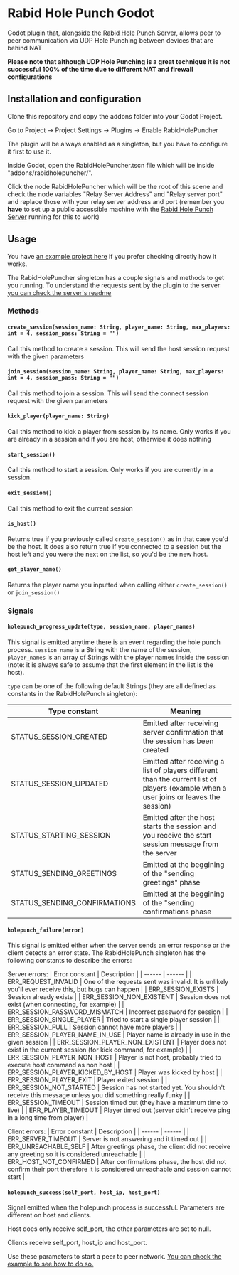 # Rabid Hole Punch Godot

Godot plugin that, [alongside the Rabid Hole Punch Server](https://gitlab.com/RabidTunes/rabid-hole-punch-server), allows peer to peer communication via UDP Hole Punching between devices that are behind NAT

**Please note that although UDP Hole Punching is a great technique it is not successful 100% of the time due to different NAT and firewall configurations**

## Installation and configuration

Clone this repository and copy the addons folder into your Godot Project.

Go to Project -> Project Settings -> Plugins -> Enable RabidHolePuncher

The plugin will be always enabled as a singleton, but you have to configure it first to use it.

Inside Godot, open the RabidHolePuncher.tscn file which will be inside "addons/rabidholepuncher/".

Click the node RabidHolePuncher which will be the root of this scene and check the node variables "Relay Server Address" and "Relay server port" and replace those with your relay server address and port (remember you **have** to set up a public accessible machine with the [Rabid Hole Punch Server](https://gitlab.com/RabidTunes/rabid-hole-punch-server) running for this to work)

## Usage

You have [an example project here](https://gitlab.com/RabidTunes/rabid-hole-punch-example) if you prefer checking directly how it works.

The RabidHolePuncher singleton has a couple signals and methods to get you running. To understand the requests sent by the plugin to the server [you can check the server's readme](https://gitlab.com/RabidTunes/rabid-hole-punch-server/-/blob/main/README.md)

### Methods

#### `create_session(session_name: String, player_name: String, max_players: int = 4, session_pass: String = "")`

Call this method to create a session. This will send the host session request with the given parameters


#### `join_session(session_name: String, player_name: String, max_players: int = 4, session_pass: String = "")`

Call this method to join a session. This will send the connect session request with the given parameters


#### `kick_player(player_name: String)`

Call this method to kick a player from session by its name. Only works if you are already in a session and if you are host, otherwise it does nothing


#### `start_session()`

Call this method to start a session. Only works if you are currently in a session.


#### `exit_session()`

Call this method to exit the current session


#### `is_host()`

Returns true if you previously called `create_session()` as in that case you'd be the host. It does also return true if you connected to a session but the host left and you were the next on the list, so you'd be the new host.

#### `get_player_name()`

Returns the player name you inputted when calling either `create_session()` or `join_session()`

### Signals

#### `holepunch_progress_update(type, session_name, player_names)`

This signal is emitted anytime there is an event regarding the hole punch process. `session_name` is a String with the name of the session, `player_names` is an array of Strings with the player names inside the session (note: it is always safe to assume that the first element in the list is the host).

`type` can be one of the following default Strings (they are all defined as constants in the RabidHolePunch singleton):

| Type constant | Meaning |
| ------ | ------ |
| STATUS_SESSION_CREATED | Emitted after receiving server confirmation that the session has been created |
| STATUS_SESSION_UPDATED | Emitted after receiving a list of players different than the current list of players (example when a user joins or leaves the session) |
| STATUS_STARTING_SESSION | Emitted after the host starts the session and you receive the start session message from the server |
| STATUS_SENDING_GREETINGS | Emitted at the beggining of the "sending greetings" phase |
| STATUS_SENDING_CONFIRMATIONS | Emitted at the beggining of the "sending confirmations phase |

#### `holepunch_failure(error)`

This signal is emitted either when the server sends an error response or the client detects an error state. The RabidHolePunch singleton has the following constants to describe the errors:

Server errors:
| Error constant | Description |
| ------ | ------ |
| ERR_REQUEST_INVALID | One of the requests sent was invalid. It is unlikely you'll ever receive this, but bugs can happen |
| ERR_SESSION_EXISTS | Session already exists |
| ERR_SESSION_NON_EXISTENT | Session does not exist (when connecting, for example) |
| ERR_SESSION_PASSWORD_MISMATCH | Incorrect password for session |
| ERR_SESSION_SINGLE_PLAYER | Tried to start a single player session |
| ERR_SESSION_FULL | Session cannot have more players |
| ERR_SESSION_PLAYER_NAME_IN_USE | Player name is already in use in the given session |
| ERR_SESSION_PLAYER_NON_EXISTENT | Player does not exist in the current session (for kick command, for example) |
| ERR_SESSION_PLAYER_NON_HOST | Player is not host, probably tried to execute host command as non host |
| ERR_SESSION_PLAYER_KICKED_BY_HOST | Player was kicked by host |
| ERR_SESSION_PLAYER_EXIT | Player exited session |
| ERR_SESSION_NOT_STARTED | Session has not started yet. You shouldn't receive this message unless you did something really funky |
| ERR_SESSION_TIMEOUT | Session timed out (they have a maximum time to live) |
| ERR_PLAYER_TIMEOUT | Player timed out (server didn't receive ping in a long time from player) |

Client errors:
| Error constant | Description |
| ------ | ------ |
| ERR_SERVER_TIMEOUT | Server is not answering and it timed out |
| ERR_UNREACHABLE_SELF | After greetings phase, the client did not receive any greeting so it is considered unreachable |
| ERR_HOST_NOT_CONFIRMED | After confirmations phase, the host did not confirm their port therefore it is considered unreachable and session cannot start |


#### `holepunch_success(self_port, host_ip, host_port)`

Signal emitted when the holepunch process is successful. Parameters are different on host and clients.

Host does only receive self_port, the other parameters are set to null.

Clients receive self_port, host_ip and host_port.

Use these parameters to start a peer to peer network. [You can check the example to see how to do so.](https://gitlab.com/RabidTunes/rabid-hole-punch-example)


